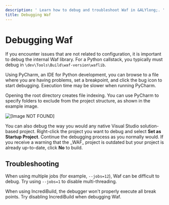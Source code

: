 ```yaml
---
description: ' Learn how to debug and troubleshoot Waf in &ALYlong;. '
title: Debugging Waf
---
```

# Debugging Waf<a name="waf-debug"></a>

If you encounter issues that are not related to configuration, it is important to debug the internal Waf library\. For a Python callstack, you typically must debug in `\dev\Tools\Build\waf-version\waflib`\.

Using PyCharm, an IDE for Python development, you can browse to a file where you are having problems, set a breakpoint, and click the bug icon to start debugging\. Execution time may be slower when running PyCharm\. 

Opening the root directory creates file indexing\. You can use PyCharm to specify folders to exclude from the project structure, as shown in the example image\.

![\[Image NOT FOUND\]](/images/userguide/waf/waf-debug-pycharm.png)

You can also debug the way you would any native Visual Studio solution\-based project\. Right\-click the project you want to debug and select **Set as Startup Project**\. Continue the debugging process as you normally would\. If you receive a warning that the \_WAF\_ project is outdated but your project is already up\-to\-date, click **No** to build\.

## Troubleshooting<a name="waf-debug-troubleshooting"></a>

When using multiple jobs \(for example, `--jobs=12`\), Waf can be difficult to debug\. Try using `--jobs=1` to disable multi\-threading\.

When using IncrediBuild, the debugger won't properly execute all break points\. Try disabling IncrediBuild when debugging Waf\.